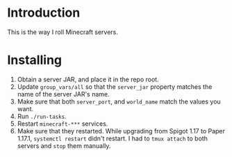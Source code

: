 # Introduction
This is the way I roll Minecraft servers.

# Installing
1. Obtain a server JAR, and place it in the repo root.
2. Update `group_vars/all` so that the `server_jar` property matches the name of the server JAR's name.
3. Make sure that both `server_port`, and `world_name` match the values you want.
4. Run `./run-tasks`.
5. Restart `minecraft-***` services.
6. Make sure that they restarted. While upgrading from Spigot 1.17 to Paper 1.17.1, `systemctl restart` didn't restart. I had to `tmux attach` to both servers and `stop` them manually.
